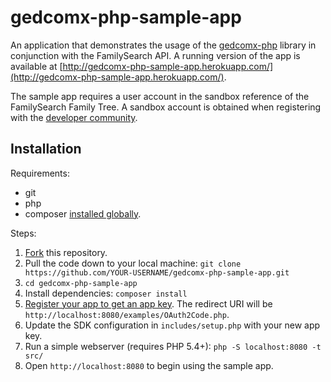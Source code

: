 # gedcomx-php-sample-app

An application that demonstrates the usage of the [gedcomx-php](https://github.com/FamilySearch/gedcomx-php) library in conjunction with the FamilySearch API.
A running version of the app is available at [http://gedcomx-php-sample-app.herokuapp.com/](http://gedcomx-php-sample-app.herokuapp.com/).

The sample app requires a user account in the sandbox reference of the FamilySearch
Family Tree. A sandbox account is obtained when registering with the [developer community](https://grms.force.com/Developer).

## Installation

Requirements:

* git
* php
* composer [installed globally](https://getcomposer.org/doc/00-intro.md#globally).

Steps:

1. [Fork](https://help.github.com/articles/fork-a-repo/) this repository.
2. Pull the code down to your local machine: `git clone https://github.com/YOUR-USERNAME/gedcomx-php-sample-app.git`
3. `cd gedcomx-php-sample-app`
4. Install dependencies: `composer install`
5. [Register your app to get an app key](https://familysearch.org/developers/docs/guides/getting-started#WelcometoDevelopingwithFamilySearch-RegisterYourAppWithFamilySearch).
  The redirect URI will be `http://localhost:8080/examples/OAuth2Code.php`.
6. Update the SDK configuration in `includes/setup.php` with your new app key.
7. Run a simple webserver (requires PHP 5.4+): `php -S localhost:8080 -t src/`
8. Open `http://localhost:8080` to begin using the sample app.